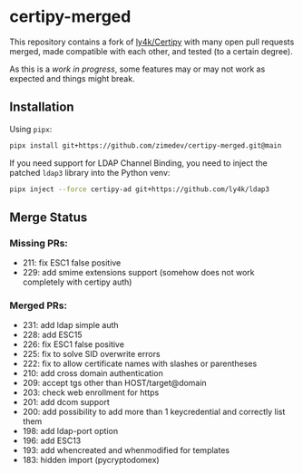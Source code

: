 # certipy-merged

This repository contains a fork of [ly4k/Certipy](https://github.com/ly4k/Certipy) with many open pull requests merged, made compatible with each other, and tested (to a certain degree).

As this is a _work in progress_, some features may or may not work as expected and things might break.

## Installation

Using `pipx`:

```bash
pipx install git+https://github.com/zimedev/certipy-merged.git@main
```

If you need support for LDAP Channel Binding, you need to inject the patched `ldap3` library into the Python venv:

```bash
pipx inject --force certipy-ad git+https://github.com/ly4k/ldap3
```

## Merge Status

### Missing PRs:

- 211: fix ESC1 false positive
- 229: add smime extensions support (somehow does not work completely with certipy auth)

### Merged PRs:

- 231: add ldap simple auth
- 228: add ESC15
- 226: fix ESC1 false positive
- 225: fix to solve SID overwrite errors
- 222: fix to allow certificate names with slashes or parentheses
- 210: add cross domain authentication
- 209: accept tgs other than HOST/target@domain
- 203: check web enrollment for https
- 201: add dcom support
- 200: add possibility to add more than 1 keycredential and correctly list them
- 198: add ldap-port option
- 196: add ESC13
- 193: add whencreated and whenmodified for templates
- 183: hidden import (pycryptodomex)
